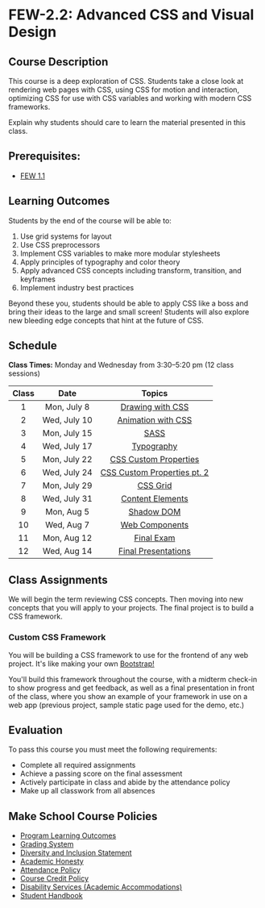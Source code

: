 # FEW-2.2: Advanced CSS and Visual Design

## Course Description

This course is a deep exploration of CSS. Students take a close look at rendering web pages with CSS, using CSS for motion and interaction, optimizing CSS for use with CSS variables and working with modern CSS frameworks.

Explain why students should care to learn the material presented in this class.

## Prerequisites:  

- [FEW 1.1](https://github.com/Make-School-Courses/FEW-1.1-Web-Foundations)

## Learning Outcomes

Students by the end of the course will be able to:

1. Use grid systems for layout
1. Use CSS preprocessors
1. Implement CSS variables to make more modular stylesheets
1. Apply principles of typography and color theory
1. Apply advanced CSS concepts including transform, transition, and keyframes
1. Implement industry best practices

Beyond these you, students should be able to apply CSS like a boss and bring their ideas to the large and small screen! Students will also explore new bleeding edge concepts that hint at the future of CSS. 

## Schedule

**Class Times:** Monday and Wednesday from 3:30–5:20 pm (12 class sessions)

| Class  |          Date          |                  Topics                  |
|:-----:|:----------------------:|:---------------------------------------:|
|  1 | Mon, July 8  | [Drawing with CSS](lessons/lesson-01.md) |
|  2 | Wed, July 10 | [Animation with CSS](lessons/lesson-02.md) |
|  3 | Mon, July 15 | [SASS](lessons/lesson-3.md) |
|  4 | Wed, July 17 | [Typography](lessons/lesson-04.md) |
|  5 | Mon, July 22 | [CSS Custom Properties](lessons/lesson-05.md) |
|  6 | Wed, July 24 | [CSS Custom Properties pt. 2](lessons/lesson-06.md) |
|  7 | Mon, July 29 | [CSS Grid](lessons/lesson-07.md) |
|  8 | Wed, July 31 | [Content Elements](lessons/lesson-08.md) |
|  9 | Mon, Aug 5   | [Shadow DOM](lessons/lesson-09.md) |
| 10 | Wed, Aug 7   | [Web Components](lessons/lesson-10.md) |  
| 11 | Mon, Aug 12  | [Final Exam](lessons/lesson-11.md) |
| 12 | Wed, Aug 14  | [Final Presentations](lessons/lesson-12.md) |

## Class Assignments

We will begin the term reviewing CSS concepts. Then moving into new concepts that you will apply to your projects. The final project is to build a CSS framework. 

### Custom CSS Framework

You will be building a CSS framework to use for the frontend of any web project. It's like making your own [Bootstrap!](https://getbootstrap.com/)

You'll build this framework throughout the course, with a midterm check-in to show progress and get feedback, as well as a final presentation in front of the class, where you show an example of your framework in use on a web app (previous project, sample static page used for the demo, etc.)

## Evaluation

To pass this course you must meet the following requirements:

- Complete all required assignments 
- Achieve a passing score on the final assessment
- Actively participate in class and abide by the attendance policy
- Make up all classwork from all absences

## Make School Course Policies

- [Program Learning Outcomes](https://make.sc/program-learning-outcomes)
- [Grading System](https://make.sc/grading-system)
- [Diversity and Inclusion Statement](https://make.sc/diversity-and-inclusion-statement)
- [Academic Honesty](https://make.sc/academic-honesty-policy)
- [Attendance Policy](https://make.sc/attendance-policy)
- [Course Credit Policy](https://make.sc/course-credit-policy)
- [Disability Services (Academic Accommodations)](https://make.sc/disability-services)
- [Student Handbook](https://make.sc/student-handbook)
